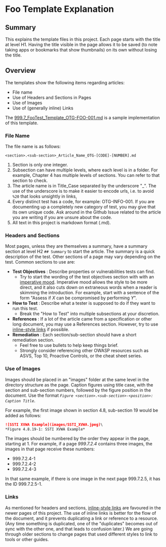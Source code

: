 # Foo Template Explanation

## Summary

This explains the template files in this project. Each page starts with the title at level H1. Having the title visible in the page allows it to be saved (to note taking apps or bookmarks that show thumbnails) on its own without losing the title.

## Overview

The templates show the following items regarding articles:

* File name
* Use of Headers and Sections in Pages
* Use of Images
* Use of (generally inline) Links

The [999.7_FooTest_Template_OTG-FOO-001.md](999.7_FooTest_Template_OTG-FOO-001.md) is a sample implementation of this template.

### File Name

The file name is as follows:

`<section>.<sub-section>_Article_Name_OTG-[CODE]-[NUMBER].md`

1. Section is only one integer.
2. Subsection can have multiple levels, where each level is in a folder. For example, Chapter 4 has multiple levels of sections. You can refer to that section to check.
3. The article name is in Title_Case separated by the underscore "_". The use of the underscore is to make it easier to encode urls, i.e. to avoid `%20` that looks unsightly in links,
4. Every distinct test has a code, for example: OTG-INFO-001. If you are documenting up a completely new category of test, you may give that its own unique code. Ask around in the Github Issue related to the article you are writing if you are unsure about the code.
5. All text in this project is markdown format (.md).

### Headers and Sections

Most pages, unless they are themselves a summary, have a summary section at level H2 `## Summary` to start the article. The summary is a quick description of the test. Other sections of a page may vary depending on the test. Common sections to use are:

* __Test Objectives__ : Describe properties or vulnerabilities tests can find.
  * Try to start the wording of the test objectives section with with an [imperative mood](https://owl.purdue.edu/owl/general_writing/academic_writing/active_and_passive_voice/verbs_voice_and_mood.html). Imperative mood allows the style to be more direct, and it also cuts down on extraneous words when a reader is skimming the introduction. For example, start with a sentence of the form "Assess if *X* can be compromised by performing *Y*".
* __How to Test__ : Describe what a tester is supposed to do if they want to run this test.
  * Break the "How to Test" into multiple subsections at your discretion.
* __References__ : If a lot of the article came from a specification or other long document, you may use a References section. However, try to use [inline-style links](https://github.com/adam-p/markdown-here/wiki/Markdown-Cheatsheet#links) if possible.
* __Remediation__ : Each section/sub-section should have a short remediation section.
  * Feel free to use bullets to help keep things brief.
  * Strongly consider referencing other OWASP resources such as ASVS, Top 10, Proactive Controls, or the cheat sheet series. 

### Use of Images

Images should be placed in an "images" folder at the same level in the directory structure as the page. Caption figures using title case, with the section and sub-section numbers, followed by the figure position in the document. Use the format *`Figure <section>.<sub-section>-<position>: Caption Title`*.

For example, the first image shown in section 4.8, sub-section 19 would be added as follows:

```md
![SSTI XVWA Example](images/SSTI_XVWA.jpeg)\
*Figure 4.8.19-1: SSTI XVWA Example*
```

The images should be numbered by the order they appear in the page, starting at 1. For example, if a page *999.7.2.4* contains three images, the images in that page receive these numbers:

* 999.7.2.4-1
* 999.7.2.4-2
* 999.7.2.4-3

In that same example, if there is one image in the next page 999.7.2.5, it has the ID 999.7.2.5-1.

### Links

As mentioned for headers and sections, [inline-style links](https://github.com/adam-p/markdown-here/wiki/Markdown-Cheatsheet#links) are favoured in the newer pages of this project. The use of inline links is better for the flow of the document, and it prevents duplicating a link or reference to a resource. (Any time something is duplicated, one of the "duplicates" becomes out of sync with the other one, and that leads to confusion later.) We are going through older sections to change pages that used different styles to link to tools or other guides.
